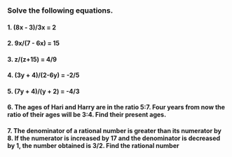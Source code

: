 ### Solve the following equations.
#### 1. (8x - 3)/3x = 2 
#### 2. 9x/(7 - 6x) = 15
#### 3. z/(z+15) = 4/9
#### 4. (3y + 4)/(2-6y) = -2/5
#### 5. (7y + 4)/(y + 2) = -4/3
#### 6. The ages of Hari and Harry are in the ratio 5:7. Four years from now the ratio of their ages will be 3:4. Find their present ages.
#### 7. The denominator of a rational number is greater than its numerator by 8. If the numerator is increased by 17 and the denominator is decreased by 1, the number obtained is 3/2. Find the rational number
